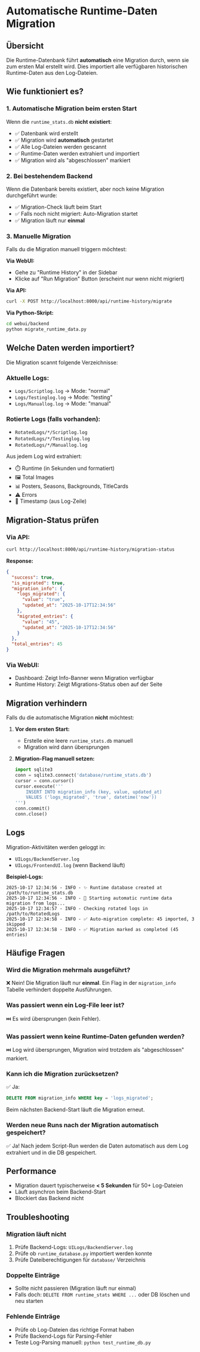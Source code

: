 # Automatische Runtime-Daten Migration

## Übersicht

Die Runtime-Datenbank führt **automatisch** eine Migration durch, wenn sie zum ersten Mal erstellt wird. Dies importiert alle verfügbaren historischen Runtime-Daten aus den Log-Dateien.

## Wie funktioniert es?

### 1. Automatische Migration beim ersten Start

Wenn die `runtime_stats.db` **nicht existiert**:

- ✅ Datenbank wird erstellt
- ✅ Migration wird **automatisch** gestartet
- ✅ Alle Log-Dateien werden gescannt
- ✅ Runtime-Daten werden extrahiert und importiert
- ✅ Migration wird als "abgeschlossen" markiert

### 2. Bei bestehendem Backend

Wenn die Datenbank bereits existiert, aber noch keine Migration durchgeführt wurde:

- ✅ Migration-Check läuft beim Start
- ✅ Falls noch nicht migriert: Auto-Migration startet
- ✅ Migration läuft nur **einmal**

### 3. Manuelle Migration

Falls du die Migration manuell triggern möchtest:

**Via WebUI:**

- Gehe zu "Runtime History" in der Sidebar
- Klicke auf "Run Migration" Button (erscheint nur wenn nicht migriert)

**Via API:**

```bash
curl -X POST http://localhost:8000/api/runtime-history/migrate
```

**Via Python-Skript:**

```bash
cd webui/backend
python migrate_runtime_data.py
```

## Welche Daten werden importiert?

Die Migration scannt folgende Verzeichnisse:

### Aktuelle Logs:

- `Logs/Scriptlog.log` → Mode: "normal"
- `Logs/Testinglog.log` → Mode: "testing"
- `Logs/Manuallog.log` → Mode: "manual"

### Rotierte Logs (falls vorhanden):

- `RotatedLogs/*/Scriptlog.log`
- `RotatedLogs/*/Testinglog.log`
- `RotatedLogs/*/Manuallog.log`

Aus jedem Log wird extrahiert:

- ⏱️ Runtime (in Sekunden und formatiert)
- 🖼️ Total Images
- 📊 Posters, Seasons, Backgrounds, TitleCards
- ⚠️ Errors
- 📅 Timestamp (aus Log-Zeile)

## Migration-Status prüfen

### Via API:

```bash
curl http://localhost:8000/api/runtime-history/migration-status
```

**Response:**

```json
{
  "success": true,
  "is_migrated": true,
  "migration_info": {
    "logs_migrated": {
      "value": "true",
      "updated_at": "2025-10-17T12:34:56"
    },
    "migrated_entries": {
      "value": "45",
      "updated_at": "2025-10-17T12:34:56"
    }
  },
  "total_entries": 45
}
```

### Via WebUI:

- Dashboard: Zeigt Info-Banner wenn Migration verfügbar
- Runtime History: Zeigt Migrations-Status oben auf der Seite

## Migration verhindern

Falls du die automatische Migration **nicht** möchtest:

1. **Vor dem ersten Start:**

   - Erstelle eine leere `runtime_stats.db` manuell
   - Migration wird dann übersprungen

2. **Migration-Flag manuell setzen:**
   ```python
   import sqlite3
   conn = sqlite3.connect('database/runtime_stats.db')
   cursor = conn.cursor()
   cursor.execute('''
       INSERT INTO migration_info (key, value, updated_at)
       VALUES ('logs_migrated', 'true', datetime('now'))
   ''')
   conn.commit()
   conn.close()
   ```

## Logs

Migration-Aktivitäten werden geloggt in:

- `UILogs/BackendServer.log`
- `UILogs/FrontendUI.log` (wenn Backend läuft)

**Beispiel-Logs:**

```
2025-10-17 12:34:56 - INFO - ✨ Runtime database created at /path/to/runtime_stats.db
2025-10-17 12:34:56 - INFO - 🔄 Starting automatic runtime data migration from logs...
2025-10-17 12:34:57 - INFO - Checking rotated logs in /path/to/RotatedLogs
2025-10-17 12:34:58 - INFO - ✅ Auto-migration complete: 45 imported, 3 skipped
2025-10-17 12:34:58 - INFO - ✅ Migration marked as completed (45 entries)
```

## Häufige Fragen

### Wird die Migration mehrmals ausgeführt?

❌ Nein! Die Migration läuft nur **einmal**. Ein Flag in der `migration_info` Tabelle verhindert doppelte Ausführungen.

### Was passiert wenn ein Log-File leer ist?

⏭️ Es wird übersprungen (kein Fehler).

### Was passiert wenn keine Runtime-Daten gefunden werden?

⏭️ Log wird übersprungen, Migration wird trotzdem als "abgeschlossen" markiert.

### Kann ich die Migration zurücksetzen?

✅ Ja:

```sql
DELETE FROM migration_info WHERE key = 'logs_migrated';
```

Beim nächsten Backend-Start läuft die Migration erneut.

### Werden neue Runs nach der Migration automatisch gespeichert?

✅ Ja! Nach jedem Script-Run werden die Daten automatisch aus dem Log extrahiert und in die DB gespeichert.

## Performance

- Migration dauert typischerweise **< 5 Sekunden** für 50+ Log-Dateien
- Läuft asynchron beim Backend-Start
- Blockiert das Backend nicht

## Troubleshooting

### Migration läuft nicht

1. Prüfe Backend-Logs: `UILogs/BackendServer.log`
2. Prüfe ob `runtime_database.py` importiert werden konnte
3. Prüfe Dateiberechtigungen für `database/` Verzeichnis

### Doppelte Einträge

- Sollte nicht passieren (Migration läuft nur einmal)
- Falls doch: `DELETE FROM runtime_stats WHERE ...` oder DB löschen und neu starten

### Fehlende Einträge

- Prüfe ob Log-Dateien das richtige Format haben
- Prüfe Backend-Logs für Parsing-Fehler
- Teste Log-Parsing manuell: `python test_runtime_db.py`
